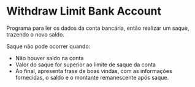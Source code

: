 # Withdraw Limit Bank Account

<p>Programa para ler os dados da conta bancária, então realizar um saque, trazendo o novo saldo.</p>
<p>Saque não pode ocorrer quando:</p>
<ul>
<li>Não houver saldo na conta</li>
<li>Valor do saque for superior ao limite de saque da conta</li>
<li>Ao final, apresenta frase de boas vindas, com as informações fornecidas, o saldo e o montante remanescente após saque.</li>
</ul>